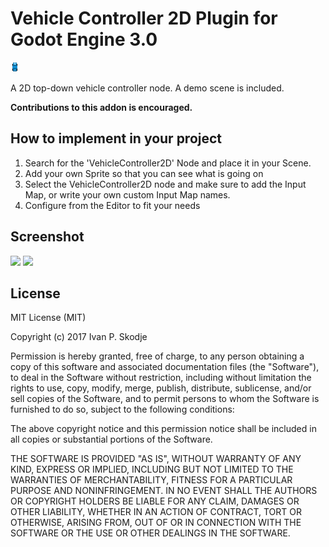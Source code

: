 # Vehicle Controller 2D Plugin for Godot Engine 3.0
![](icon.png)

A 2D top-down vehicle controller node.
A demo scene is included.

**Contributions to this addon is encouraged.**

## How to implement in your project

1. Search for the 'VehicleController2D' Node and place it in your Scene.
2. Add your own Sprite so that you can see what is going on
3. Select the VehicleController2D node and make sure to add the Input Map, or write your own custom Input Map names.
4. Configure from the Editor to fit your needs

## Screenshot
![](https://i.imgur.com/EaS5zjf.png)
![](https://i.imgur.com/gYSPj44.png)


## License

MIT License (MIT)

Copyright (c) 2017 Ivan P. Skodje

Permission is hereby granted, free of charge, to any person obtaining a copy
of this software and associated documentation files (the "Software"), to deal
in the Software without restriction, including without limitation the rights
to use, copy, modify, merge, publish, distribute, sublicense, and/or sell
copies of the Software, and to permit persons to whom the Software is
furnished to do so, subject to the following conditions:

The above copyright notice and this permission notice shall be included in all
copies or substantial portions of the Software.

THE SOFTWARE IS PROVIDED "AS IS", WITHOUT WARRANTY OF ANY KIND, EXPRESS OR
IMPLIED, INCLUDING BUT NOT LIMITED TO THE WARRANTIES OF MERCHANTABILITY,
FITNESS FOR A PARTICULAR PURPOSE AND NONINFRINGEMENT. IN NO EVENT SHALL THE
AUTHORS OR COPYRIGHT HOLDERS BE LIABLE FOR ANY CLAIM, DAMAGES OR OTHER
LIABILITY, WHETHER IN AN ACTION OF CONTRACT, TORT OR OTHERWISE, ARISING FROM,
OUT OF OR IN CONNECTION WITH THE SOFTWARE OR THE USE OR OTHER DEALINGS IN THE
SOFTWARE.
